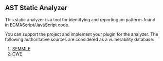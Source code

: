 ## AST Static Analyzer

This static analyzer is a tool for identifying and reporting on patterns found in ECMAScript/JavaScript code.

You can support the project and implement your plugin for the analyzer. The following authoritative sources are considered as a vulnerability database:
1. [SEMMLE](https://help.semmle.com/wiki/display/JS/JavaScript+queries)
2. [CWE](https://cwe.mitre.org/index.html)